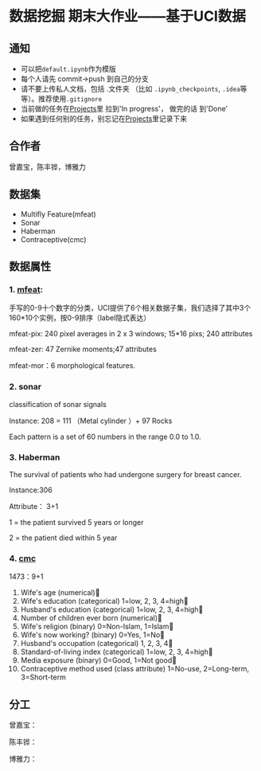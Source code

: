 # 数据挖掘 期末大作业——基于UCI数据

## 通知
- 可以把`default.ipynb`作为模版
- 每个人请先 commit->push 到自己的分支
- 请不要上传私人文档，包括 .文件夹 （比如 `.ipynb_checkpoints`, `.idea`等等）。推荐使用`.gitignore`
- 当前做的任务在[Projects](https://github.com/darknessest/datamining_uci_hw/projects/1)里 拉到'In progress'， 做完的话 到'Done'
- 如果遇到任何别的任务，别忘记在[Projects](https://github.com/darknessest/datamining_uci_hw/projects/1)里记录下来

## 合作者
曾嘉宝，陈丰铧，博雅力

## 数据集
- Multifly Feature(mfeat)
- Sonar
- Haberman
- Contraceptive(cmc)

## 数据属性
### 1. [mfeat](http://archive.ics.uci.edu/ml/datasets/Multiple+Features):
手写的0-9十个数字的分类，UCI提供了6个相关数据子集，我们选择了其中3个
160*10个实例，按0-9排序（label隐式表达）
    
mfeat-pix: 240 pixel averages in 2 x 3 windows; 15*16 pixs; 240 attributes

mfeat-zer: 47 Zernike moments;47 attributes

mfeat-mor：6 morphological features.

### 2. sonar
classification of sonar signals

Instance: 208 = 111 （Metal cylinder ）+ 97 Rocks

Each pattern is a set of 60 numbers in the range 0.0 to 1.0. 


### 3. Haberman
The survival of patients who had undergone surgery for breast cancer.

Instance:306  

Attribute： 3+1

1 = the patient survived 5 years or longer  
       
2 = the patient died within 5 year


### 4. [cmc](https://archive.ics.uci.edu/ml/datasets/Contraceptive+Method+Choice)
1473：9+1
1. Wife's age (numerical)
2. Wife's education (categorical) 1=low, 2, 3, 4=high
3. Husband's education (categorical) 1=low, 2, 3, 4=high
4. Number of children ever born (numerical)
5. Wife's religion (binary) 0=Non-Islam, 1=Islam
6. Wife's now working? (binary) 0=Yes, 1=No
7. Husband's occupation (categorical) 1, 2, 3, 4
8. Standard-of-living index (categorical) 1=low, 2, 3, 4=high
9. Media exposure (binary) 0=Good, 1=Not good
10. Contraceptive method used (class attribute) 1=No-use, 2=Long-term, 3=Short-term

## 分工
曾嘉宝：

陈丰铧：

博雅力：
